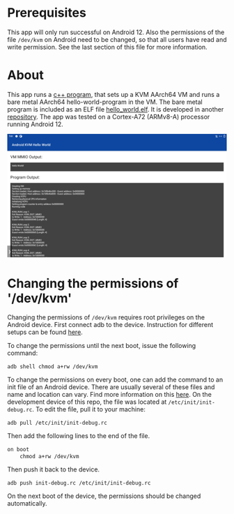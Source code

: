 # Prerequisites

This app will only run successful on Android 12.
Also the permissions of the file `/dev/kvm` on Android need to be changed,
so that all users have read and write permission.
See the last section of this file for more information.

# About

This app runs a [c++ program](https://github.com/Lenz-K/android-kvm-hello-world/blob/main/app/src/main/cpp/kvm_test.cpp), 
that sets up a KVM AArch64 VM and runs a bare metal AArch64 hello-world-program in the VM.
The bare metal program is included as an ELF file [hello_world.elf](https://github.com/Lenz-K/android-kvm-hello-world/tree/main/app/src/main/assets/bin).
It is developed in another [repository](https://github.com/Lenz-K/arm64-kvm-hello-world/tree/main/bare-metal-aarch64).
The app was tested on a Cortex-A72 (ARMv8-A) processor running Android 12.

![Screenshot](Screenshot.png)

# Changing the permissions of '/dev/kvm'

Changing the permissions of `/dev/kvm` requires root privileges on the Android device.
First connect adb to the device.
Instruction for different setups can be found [here](https://developer.android.com/studio/command-line/adb).

To change the permissions until the next boot, issue the following command:
```
adb shell chmod a+rw /dev/kvm
```

To change the permissions on every boot, one can add the command to an init file of an Android device.
There are usually several of these files and name and location can vary.
Find more information on this [here](https://android.googlesource.com/platform/system/core/+/master/init/README.md).
On the development device of this repo, the file was located at `/etc/init/init-debug.rc`.
To edit the file, pull it to your machine:
```
adb pull /etc/init/init-debug.rc
```

Then add the following lines to the end of the file.
```
on boot
    chmod a+rw /dev/kvm
```

Then push it back to the device.
```
adb push init-debug.rc /etc/init/init-debug.rc
```
On the next boot of the device, the permissions should be changed automatically.
